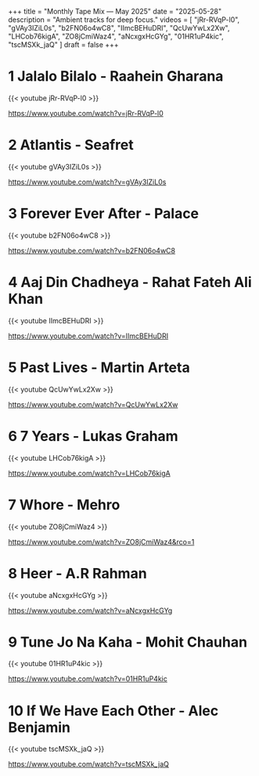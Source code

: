 +++
title = "Monthly Tape Mix — May 2025"
date = "2025-05-28"
description = "Ambient tracks for deep focus."
videos = [
  "jRr-RVqP-l0",
  "gVAy3IZiL0s",
  "b2FN06o4wC8",
  "IImcBEHuDRI",
  "QcUwYwLx2Xw",
  "LHCob76kigA",
  "ZO8jCmiWaz4",
  "aNcxgxHcGYg",
  "01HR1uP4kic",
  "tscMSXk_jaQ"
]
draft = false
+++

# 1 Jalalo Bilalo - Raahein Gharana

{{< youtube jRr-RVqP-l0 >}}

https://www.youtube.com/watch?v=jRr-RVqP-l0
# 2 Atlantis - Seafret

{{< youtube gVAy3IZiL0s >}}

https://www.youtube.com/watch?v=gVAy3IZiL0s

# 3 Forever Ever After - Palace

{{< youtube b2FN06o4wC8 >}}

https://www.youtube.com/watch?v=b2FN06o4wC8
# 4 Aaj Din Chadheya - Rahat Fateh Ali Khan

{{< youtube IImcBEHuDRI >}}

https://www.youtube.com/watch?v=IImcBEHuDRI
# 5 Past Lives - Martin Arteta

{{< youtube QcUwYwLx2Xw >}}

https://www.youtube.com/watch?v=QcUwYwLx2Xw
# 6 7 Years - Lukas Graham

{{< youtube LHCob76kigA >}}

https://www.youtube.com/watch?v=LHCob76kigA

# 7 Whore - Mehro
 
{{< youtube ZO8jCmiWaz4 >}}

https://www.youtube.com/watch?v=ZO8jCmiWaz4&rco=1
# 8 Heer - A.R Rahman

{{< youtube aNcxgxHcGYg >}}

https://www.youtube.com/watch?v=aNcxgxHcGYg
# 9 Tune Jo Na Kaha - Mohit Chauhan

{{< youtube 01HR1uP4kic >}}

https://www.youtube.com/watch?v=01HR1uP4kic

# 10 If We Have Each Other - Alec Benjamin

{{< youtube tscMSXk_jaQ >}}

https://www.youtube.com/watch?v=tscMSXk_jaQ


